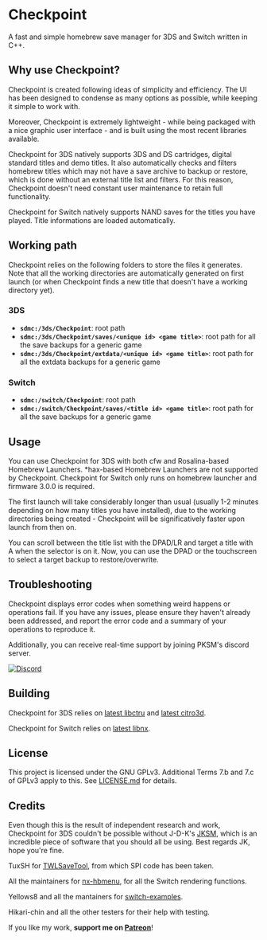 # Checkpoint

A fast and simple homebrew save manager for 3DS and Switch written in C++.

## Why use Checkpoint?

Checkpoint is created following ideas of simplicity and efficiency. The UI has been designed to condense as many options as possible, while keeping it simple to work with.

Moreover, Checkpoint is extremely lightweight - while being packaged with a nice graphic user interface - and is built using the most recent libraries available.

Checkpoint for 3DS natively supports 3DS and DS cartridges, digital standard titles and demo titles. It also automatically checks and filters homebrew titles which may not have a save archive to backup or restore, which is done without an external title list and filters. For this reason, Checkpoint doesn't need constant user maintenance to retain full functionality.

Checkpoint for Switch natively supports NAND saves for the titles you have played. Title informations are loaded automatically.

## Working path

Checkpoint relies on the following folders to store the files it generates. Note that all the working directories are automatically generated on first launch (or when Checkpoint finds a new title that doesn't have a working directory yet).

### 3DS

* **`sdmc:/3ds/Checkpoint`**: root path
* **`sdmc:/3ds/Checkpoint/saves/<unique id> <game title>`**: root path for all the save backups for a generic game
* **`sdmc:/3ds/Checkpoint/extdata/<unique id> <game title>`**: root path for all the extdata backups for a generic game

### Switch

* **`sdmc:/switch/Checkpoint`**: root path
* **`sdmc:/switch/Checkpoint/saves/<title id> <game title>`**: root path for all the save backups for a generic game

## Usage

You can use Checkpoint for 3DS with both cfw and Rosalina-based Homebrew Launchers. *hax-based Homebrew Launchers are not supported by Checkpoint. Checkpoint for Switch only runs on homebrew launcher and firmware 3.0.0 is required.

The first launch will take considerably longer than usual (usually 1-2 minutes depending on how many titles you have installed), due to the working directories being created - Checkpoint will be significatively faster upon launch from then on.

You can scroll between the title list with the DPAD/LR and target a title with A when the selector is on it. Now, you can use the DPAD or the touchscreen to select a target backup to restore/overwrite.

## Troubleshooting

Checkpoint displays error codes when something weird happens or operations fail. If you have any issues, please ensure they haven't already been addressed, and report the error code and a summary of your operations to reproduce it.

Additionally, you can receive real-time support by joining PKSM's discord server.

[![Discord](https://discordapp.com/api/guilds/278222834633801728/widget.png?style=banner3&time-)](https://discord.gg/bGKEyfY)

## Building

Checkpoint for 3DS relies on [latest libctru](https://github.com/smealum/ctrulib) and [latest citro3d](https://github.com/fincs/citro3d).

Checkpoint for Switch relies on [latest libnx](https://github.com/switchbrew/libnx).

## License

This project is licensed under the GNU GPLv3. Additional Terms 7.b and 7.c of GPLv3 apply to this. See [LICENSE.md](https://github.com/BernardoGiordano/Checkpoint/blob/master/LICENSE) for details.

## Credits

Even though this is the result of independent research and work, Checkpoint for 3DS couldn't be possible without J-D-K's [JKSM](https://gbatemp.net/threads/release-jks-savemanager-homebrew-cia-save-manager.413143/), which is an incredible piece of software that you should all be using. Best regards JK, hope you're fine.

TuxSH for [TWLSaveTool](https://github.com/TuxSH/TWLSaveTool), from which SPI code has been taken.

All the maintainers for [nx-hbmenu](https://github.com/switchbrew/nx-hbmenu), for all the Switch rendering functions.

Yellows8 and all the mantainers for [switch-examples](https://github.com/switchbrew/switch-examples).

Hikari-chin and all the other testers for their help with testing.

If you like my work, **support me on [Patreon](https://www.patreon.com/bernardogiordano)**!
